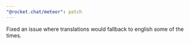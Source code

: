 ```yaml
---
"@rocket.chat/meteor": patch
---
```


Fixed an issue where translations would fallback to english some of the times.
